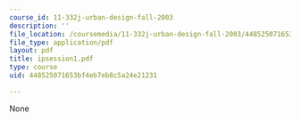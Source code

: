 ```yaml
---
course_id: 11-332j-urban-design-fall-2003
description: ''
file_location: /coursemedia/11-332j-urban-design-fall-2003/448525071653bf4eb7eb8c5a24e21231_ipsession1.pdf
file_type: application/pdf
layout: pdf
title: ipsession1.pdf
type: course
uid: 448525071653bf4eb7eb8c5a24e21231

---
```

None